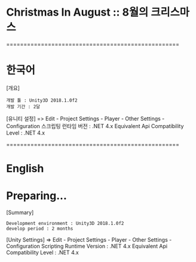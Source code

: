 # Christmas In August :: 8월의 크리스마스

==================================================
# 한국어


[개요]
```
개발 툴 : Unity3D 2018.1.0f2
개발 기간 : 2달
```
[유니티 설정] => Edit - Project Settings - Player - Other Settings - Configuration
        스크립팅 런타임 버전 : .NET 4.x Equivalent
        Api Compatibility Level : .NET 4.x

==================================================
# English

<h1>Preparing...</h1>

[Summary]
```
Development environment : Unity3D 2018.1.0f2
develop period : 2 months
```

[Unity Settings] => Edit - Project Settings - Player - Other Settings - Configuration
        Scripting Runtime Version : .NET 4.x Equivalent
        Api Compatibility Level : .NET 4.x
